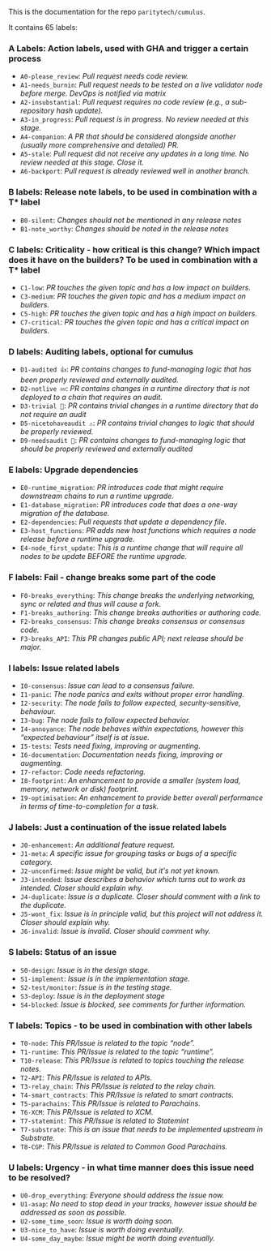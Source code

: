

This is the documentation for the repo `paritytech/cumulus`.

It contains 65 labels:

### A Labels: Action labels, used with GHA and trigger a certain process
- `A0-please_review`: *Pull request needs code review.*
- `A1-needs_burnin`: *Pull request needs to be tested on a live validator node before merge. DevOps is notified via matrix*
- `A2-insubstantial`: *Pull request requires no code review (e.g., a sub-repository hash update).*
- `A3-in_progress`: *Pull request is in progress. No review needed at this stage.*
- `A4-companion`: *A PR that should be considered alongside another (usually more comprehensive and detailed) PR.*
- `A5-stale`: *Pull request did not receive any updates in a long time. No review needed at this stage. Close it.*
- `A6-backport`: *Pull request is already reviewed well in another branch.*

### B labels: Release note labels, to be used in combination with a T* label
- `B0-silent`: *Changes should not be mentioned in any release notes*
- `B1-note_worthy`: *Changes should be noted in the release notes*

### C labels: Criticality - how critical is this change? Which impact does it have on the builders? To be used in combination with a T* label
- `C1-low`: *PR touches the given topic and has a low impact on builders.*
- `C3-medium`: *PR touches the given topic and has a medium impact on builders.*
- `C5-high`: *PR touches the given topic and has a high impact on builders.*
- `C7-critical`: *PR touches the given topic and has a critical impact on builders.*

### D labels: Auditing labels, optional for cumulus
- `D1-audited 👍`: *PR contains changes to fund-managing logic that has been properly reviewed and externally audited.*
- `D2-notlive 💤`: *PR contains changes in a runtime directory that is not deployed to a chain that requires an audit.*
- `D3-trivial 🧸`: *PR contains trivial changes in a runtime directory that do not require an audit*
- `D5-nicetohaveaudit ⚠️`: *PR contains trivial changes to logic that should be properly reviewed.*
- `D9-needsaudit 👮`: *PR contains changes to fund-managing logic that should be properly reviewed and externally audited*

### E labels: Upgrade dependencies
- `E0-runtime_migration`: *PR introduces code that might require downstream chains to run a runtime upgrade.*
- `E1-database_migration`: *PR introduces code that does a one-way migration of the database.*
- `E2-dependencies`: *Pull requests that update a dependency file.*
- `E3-host_functions`: *PR adds new host functions which requires a node release before a runtime upgrade.*
- `E4-node_first_update`: *This is a runtime change that will require all nodes to be update BEFORE the runtime upgrade.*

### F labels: Fail - change breaks some part of the code
- `F0-breaks_everything`: *This change breaks the underlying networking, sync or related and thus will cause a fork.*
- `F1-breaks_authoring`: *This change breaks authorities or authoring code.*
- `F2-breaks_consensus`: *This change breaks consensus or consensus code.*
- `F3-breaks_API`: *This PR changes public API; next release should be major.*

### I labels: Issue related labels
- `I0-consensus`: *Issue can lead to a consensus failure.*
- `I1-panic`: *The node panics and exits without proper error handling.*
- `I2-security`: *The node fails to follow expected, security-sensitive, behaviour.*
- `I3-bug`: *The node fails to follow expected behavior.*
- `I4-annoyance`: *The node behaves within expectations, however this “expected behaviour” itself is at issue.*
- `I5-tests`: *Tests need fixing, improving or augmenting.*
- `I6-documentation`: *Documentation needs fixing, improving or augmenting.*
- `I7-refactor`: *Code needs refactoring.*
- `I8-footprint`: *An enhancement to provide a smaller (system load, memory, network or disk) footprint.*
- `I9-optimisation`: *An enhancement to provide better overall performance in terms of time-to-completion for a task.*

### J labels: Just a continuation of the issue related labels
- `J0-enhancement`: *An additional feature request.*
- `J1-meta`: *A specific issue for grouping tasks or bugs of a specific category.*
- `J2-unconfirmed`: *Issue might be valid, but it's not yet known.*
- `J3-intended`: *Issue describes a behavior which turns out to work as intended. Closer should explain why.*
- `J4-duplicate`: *Issue is a duplicate. Closer should comment with a link to the duplicate.*
- `J5-wont_fix`: *Issue is in principle valid, but this project will not address it. Closer should explain why.*
- `J6-invalid`: *Issue is invalid. Closer should comment why.*

### S labels: Status of an issue
- `S0-design`: *Issue is in the design stage.*
- `S1-implement`: *Issue is in the implementation stage.*
- `S2-test/monitor`: *Issue is in the testing stage.*
- `S3-deploy`: *Issue is in the deployment stage*
- `S4-blocked`: *Issue is blocked, see comments for further information.*

### T labels: Topics - to be used in combination with other labels
- `T0-node`: *This PR/Issue is related to the topic “node”.*
- `T1-runtime`: *This PR/Issue is related to the topic “runtime”.*
- `T10-release`: *This PR/Issue is related to topics touching the release notes.*
- `T2-API`: *This PR/Issue is related to APIs.*
- `T3-relay_chain`: *This PR/Issue is related to the relay chain.*
- `T4-smart_contracts`: *This PR/Issue is related to smart contracts.*
- `T5-parachains`: *This PR/Issue is related to Parachains.*
- `T6-XCM`: *This PR/Issue is related to XCM.*
- `T7-statemint`: *This PR/Issue is related to Statemint*
- `T7-substrate`: *This is an issue that needs to be implemented upstream in Substrate.*
- `T8-CGP`: *This PR/Issue is related to Common Good Parachains.*

### U labels: Urgency - in what time manner does this issue need to be resolved?
- `U0-drop_everything`: *Everyone should address the issue now.*
- `U1-asap`: *No need to stop dead in your tracks, however issue should be addressed as soon as possible.*
- `U2-some_time_soon`: *Issue is worth doing soon.*
- `U3-nice_to_have`: *Issue is worth doing eventually.*
- `U4-some_day_maybe`: *Issue might be worth doing eventually.*
